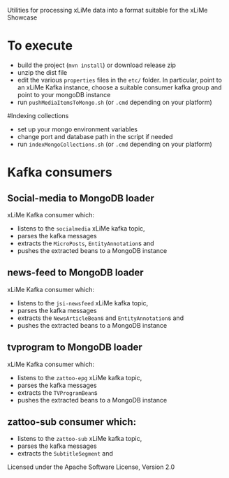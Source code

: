 Utilities for processing xLiMe data into a format suitable for the xLiMe Showcase 

# To execute
  * build the project (`mvn install`) or download release zip
  * unzip the dist file
  * edit the various `properties` files in the `etc/` folder. In particular, point to an xLiMe Kafka instance, 
  	choose a suitable consumer kafka group and point to your mongoDB instance
  * run `pushMediaItemsToMongo.sh` (or `.cmd` depending on your platform)

#Indexing collections
  * set up your mongo environment variables
  * change port and database path in the script if needed
  * run `indexMongoCollections.sh` (or `.cmd` depending on your platform)

# Kafka consumers
## Social-media to MongoDB loader

xLiMe Kafka consumer which:
  * listens to the `socialmedia` xLiMe kafka topic, 
  * parses the kafka messages 
  * extracts the `MicroPosts`, `EntityAnnotation`s and
  * pushes the extracted beans to a MongoDB instance
  
## news-feed to MongoDB loader

xLiMe Kafka consumer which:
  * listens to the `jsi-newsfeed` xLiMe kafka topic, 
  * parses the kafka messages 
  * extracts the `NewsArticleBean`s and `EntityAnnotation`s and
  * pushes the extracted beans to a MongoDB instance

## tvprogram to MongoDB loader

xLiMe Kafka consumer which:
  * listens to the `zattoo-epg` xLiMe kafka topic, 
  * parses the kafka messages 
  * extracts the `TVProgramBean`s
  * pushes the extracted beans to a MongoDB instance

## zattoo-sub consumer which:
  * listens to the `zattoo-sub` xLiMe kafka topic,
  * parses the kafka messages
  * extracts the `SubtitleSegment` and 

Licensed under the Apache Software License, Version 2.0

